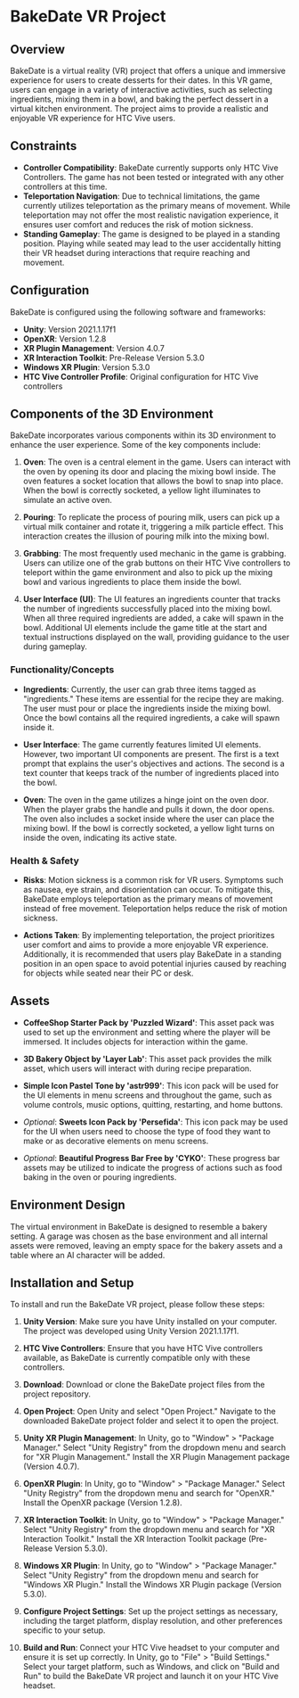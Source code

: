 # BakeDate VR Project

## Overview

BakeDate is a virtual reality (VR) project that offers a unique and immersive experience for users to create desserts for their dates. In this VR game, users can engage in a variety of interactive activities, such as selecting ingredients, mixing them in a bowl, and baking the perfect dessert in a virtual kitchen environment. The project aims to provide a realistic and enjoyable VR experience for HTC Vive users.

## Constraints

- **Controller Compatibility**: BakeDate currently supports only HTC Vive Controllers. The game has not been tested or integrated with any other controllers at this time.
- **Teleportation Navigation**: Due to technical limitations, the game currently utilizes teleportation as the primary means of movement. While teleportation may not offer the most realistic navigation experience, it ensures user comfort and reduces the risk of motion sickness.
- **Standing Gameplay**: The game is designed to be played in a standing position. Playing while seated may lead to the user accidentally hitting their VR headset during interactions that require reaching and movement.

## Configuration

BakeDate is configured using the following software and frameworks:

- **Unity**: Version 2021.1.17f1
- **OpenXR**: Version 1.2.8
- **XR Plugin Management**: Version 4.0.7
- **XR Interaction Toolkit**: Pre-Release Version 5.3.0
- **Windows XR Plugin**: Version 5.3.0
- **HTC Vive Controller Profile**: Original configuration for HTC Vive controllers

## Components of the 3D Environment

BakeDate incorporates various components within its 3D environment to enhance the user experience. Some of the key components include:

1. **Oven**: The oven is a central element in the game. Users can interact with the oven by opening its door and placing the mixing bowl inside. The oven features a socket location that allows the bowl to snap into place. When the bowl is correctly socketed, a yellow light illuminates to simulate an active oven.

2. **Pouring**: To replicate the process of pouring milk, users can pick up a virtual milk container and rotate it, triggering a milk particle effect. This interaction creates the illusion of pouring milk into the mixing bowl.

3. **Grabbing**: The most frequently used mechanic in the game is grabbing. Users can utilize one of the grab buttons on their HTC Vive controllers to teleport within the game environment and also to pick up the mixing bowl and various ingredients to place them inside the bowl.

4. **User Interface (UI)**: The UI features an ingredients counter that tracks the number of ingredients successfully placed into the mixing bowl. When all three required ingredients are added, a cake will spawn in the bowl. Additional UI elements include the game title at the start and textual instructions displayed on the wall, providing guidance to the user during gameplay.


### Functionality/Concepts

- **Ingredients**: Currently, the user can grab three items tagged as "ingredients." These items are essential for the recipe they are making. The user must pour or place the ingredients inside the mixing bowl. Once the bowl contains all the required ingredients, a cake will spawn inside it.

- **User Interface**: The game currently features limited UI elements. However, two important UI components are present. The first is a text prompt that explains the user's objectives and actions. The second is a text counter that keeps track of the number of ingredients placed into the bowl.

- **Oven**: The oven in the game utilizes a hinge joint on the oven door. When the player grabs the handle and pulls it down, the door opens. The oven also includes a socket inside where the user can place the mixing bowl. If the bowl is correctly socketed, a yellow light turns on inside the oven, indicating its active state.

### Health & Safety

- **Risks**: Motion sickness is a common risk for VR users. Symptoms such as nausea, eye strain, and disorientation can occur. To mitigate this, BakeDate employs teleportation as the primary means of movement instead of free movement. Teleportation helps reduce the risk of motion sickness.

- **Actions Taken**: By implementing teleportation, the project prioritizes user comfort and aims to provide a more enjoyable VR experience. Additionally, it is recommended that users play BakeDate in a standing position in an open space to avoid potential injuries caused by reaching for objects while seated near their PC or desk.

## Assets

- **CoffeeShop Starter Pack by 'Puzzled Wizard'**: This asset pack was used to set up the environment and setting where the player will be immersed. It includes objects for interaction within the game.

- **3D Bakery Object by 'Layer Lab'**: This asset pack provides the milk asset, which users will interact with during recipe preparation.

- **Simple Icon Pastel Tone by 'astr999'**: This icon pack will be used for the UI elements in menu screens and throughout the game, such as volume controls, music options, quitting, restarting, and home buttons.

- *Optional*: **Sweets Icon Pack by 'Persefida'**: This icon pack may be used for the UI when users need to choose the type of food they want to make or as decorative elements on menu screens.

- *Optional*: **Beautiful Progress Bar Free by 'CYKO'**: These progress bar assets may be utilized to indicate the progress of actions such as food baking in the oven or pouring ingredients.

## Environment Design

The virtual environment in BakeDate is designed to resemble a bakery setting. A garage was chosen as the base environment and all internal assets were removed, leaving an empty space for the bakery assets and a table where an AI character will be added.

## Installation and Setup

To install and run the BakeDate VR project, please follow these steps:

1. **Unity Version**: Make sure you have Unity installed on your computer. The project was developed using Unity Version 2021.1.17f1.

2. **HTC Vive Controllers**: Ensure that you have HTC Vive controllers available, as BakeDate is currently compatible only with these controllers.

3. **Download**: Download or clone the BakeDate project files from the project repository.

4. **Open Project**: Open Unity and select "Open Project." Navigate to the downloaded BakeDate project folder and select it to open the project.

5. **Unity XR Plugin Management**: In Unity, go to "Window" > "Package Manager." Select "Unity Registry" from the dropdown menu and search for "XR Plugin Management." Install the XR Plugin Management package (Version 4.0.7).

6. **OpenXR Plugin**: In Unity, go to "Window" > "Package Manager." Select "Unity Registry" from the dropdown menu and search for "OpenXR." Install the OpenXR package (Version 1.2.8).

7. **XR Interaction Toolkit**: In Unity, go to "Window" > "Package Manager." Select "Unity Registry" from the dropdown menu and search for "XR Interaction Toolkit." Install the XR Interaction Toolkit package (Pre-Release Version 5.3.0).

8. **Windows XR Plugin**: In Unity, go to "Window" > "Package Manager." Select "Unity Registry" from the dropdown menu and search for "Windows XR Plugin." Install the Windows XR Plugin package (Version 5.3.0).

9. **Configure Project Settings**: Set up the project settings as necessary, including the target platform, display resolution, and other preferences specific to your setup.

10. **Build and Run**: Connect your HTC Vive headset to your computer and ensure it is set up correctly. In Unity, go to "File" > "Build Settings." Select your target platform, such as Windows, and click on "Build and Run" to build the BakeDate VR project and launch it on your HTC Vive headset.

